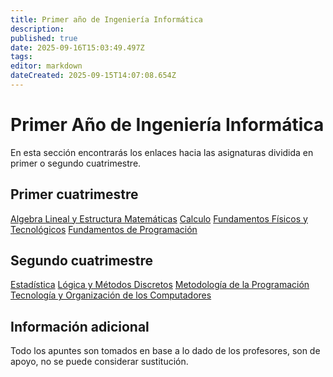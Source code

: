 ```yaml
---
title: Primer año de Ingeniería Informática
description: 
published: true
date: 2025-09-16T15:03:49.497Z
tags: 
editor: markdown
dateCreated: 2025-09-15T14:07:08.654Z
---
```


# Primer Año de Ingeniería Informática
En esta sección encontrarás los enlaces hacia las asignaturas dividida en primer o segundo cuatrimestre.

## Primer cuatrimestre
[Algebra Lineal y Estructura Matemáticas](alem)
[Calculo](ca)
[Fundamentos Físicos y Tecnológicos](fft)
[Fundamentos de Programación](fp)

## Segundo cuatrimestre
[Estadística](es)
[Lógica y Métodos Discretos](lmd)
[Metodología de la Programación](mp)
[Tecnología y Organización de los Computadores](toc)

## Información adicional
Todo los apuntes son tomados en base a lo dado de los profesores, son de apoyo, no se puede considerar sustitución.